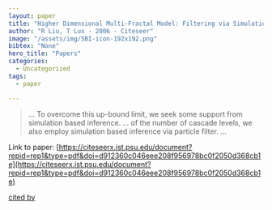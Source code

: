 ```yaml
---
layout: paper
title: "Higher Dimensional Multi-Fractal Model: Filtering via Simulation"
author: "R Liu, T Lux - 2006 - Citeseer"
image: "/assets/img/SBI-icon-192x192.png"
bibtex: "None"
hero_title: "Papers"
categories:
  - Uncategorized
tags:
  - paper

---
```

>… To overcome this up-bound limit, we seek some support from simulation based inference. … of the number of cascade levels, we also employ simulation based inference via particle filter. …

Link to paper: [https://citeseerx.ist.psu.edu/document?repid=rep1&type=pdf&doi=d912360c046eee208f956978bc0f2050d368cb1e](https://citeseerx.ist.psu.edu/document?repid=rep1&type=pdf&doi=d912360c046eee208f956978bc0f2050d368cb1e)

[cited by](https://citeseerx.ist.psu.edu/document?repid=rep1&type=pdf&doi=d912360c046eee208f956978bc0f2050d368cb1e)
